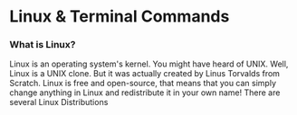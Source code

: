 # Linux & Terminal Commands

### What is Linux?

Linux is an operating system's kernel. You might have heard of UNIX. Well, Linux is a UNIX clone. But it was actually created by Linus Torvalds from Scratch. Linux is free and open-source, that means that you can simply change anything in Linux and redistribute it in your own name! There are several Linux Distributions
